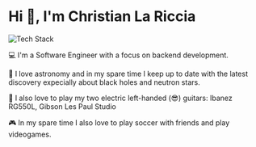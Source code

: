 <h1 align="left">Hi 👋, I'm Christian La Riccia</h1>

<p align="left"><img src="https://skillicons.dev/icons?i=java,python,js,ts,spring,fastapi,kafka,mongo,dynamodb,postgresql,aws,docker,github&perline=16" alt="Tech Stack" /> </p>

💻 I'm a Software Engineer with a focus on backend development.

🚀 I love astronomy and in my spare time I keep up to date with the latest discovery expecially about black holes and neutron stars.

🎸 I also love to play my two electric left-handed (😎) guitars: Ibanez RG550L, Gibson Les Paul Studio

🎮 In my spare time I also love to play soccer with friends and play videogames.
